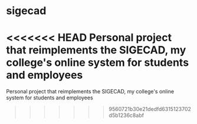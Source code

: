 # sigecad
<<<<<<< HEAD
Personal project that reimplements the SIGECAD, my college's online system for students and employees 
=======
Personal project that reimplements the SIGECAD, my college's online system for students and employees 
>>>>>>> 9560721b30e21dedfd6315123702d5b1236c8abf
